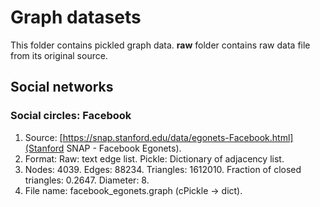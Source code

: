 # Graph datasets

This folder contains pickled graph data. __raw__ folder contains raw data file from its original source.

## Social networks

### Social circles: Facebook
  1. Source: [https://snap.stanford.edu/data/egonets-Facebook.html](Stanford SNAP - Facebook Egonets).
  2. Format: Raw: text edge list. Pickle: Dictionary of adjacency list.
  3. Nodes: 4039. Edges: 88234. Triangles: 1612010. Fraction of closed triangles: 0.2647. Diameter: 8.
  4. File name: facebook\_egonets.graph (cPickle -> dict).
